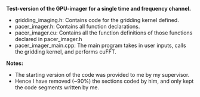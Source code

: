 **Test-version of the GPU-imager for a single time and frequency channel.**
- gridding_imaging.h: Contains code for the gridding kernel defined.
- pacer_imager.h: Contains all function declarations.
- pacer_imager.cu: Contains all the function definitions of those functions declared in pacer_imager.h
- pacer_imager_main.cpp: The main program takes in user inputs, calls the gridding kernel, and performs cuFFT.
  
**Notes:**
- The starting version of the code was provided to me by my supervisor.
- Hence I have removed (~90%) the sections coded by him, and only kept the code segments written by me. 
